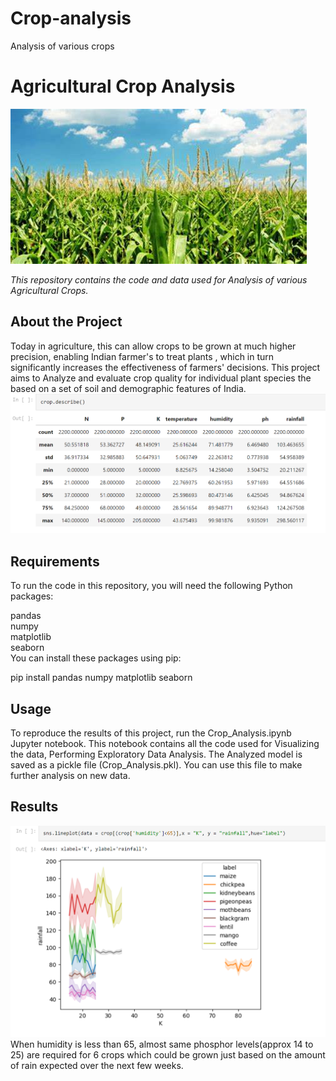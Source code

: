 # Crop-analysis
Analysis of various crops
# Agricultural Crop Analysis
![Alt crop](cropananlysis.jpg)



*This repository contains the code and data used for Analysis of various Agricultural Crops.*

## About the Project
Today in agriculture, this can allow crops to be grown at much higher precision, enabling Indian farmer's to treat plants , which in turn significantly increases the effectiveness of farmers' decisions. This project aims to Analyze and evaluate crop quality for individual plant species the based on a set of soil and demographic features of India.
![Alt stats](statistics_crop.png)


## Requirements
To run the code in this repository, you will need the following Python packages:

pandas<br>
numpy<br>
matplotlib<br>
seaborn<br>
You can install these packages using pip:

pip install pandas numpy matplotlib seaborn
## Usage
To reproduce the results of this project, run the Crop_Analysis.ipynb Jupyter notebook. This notebook contains all the code used for Visualizing the data, Performing Exploratory Data Analysis.
The Analyzed model is saved as a pickle file (Crop_Analysis.pkl). You can use this file to make further analysis on new data.
## Results
![Alt result](result_crop.png)
When humidity is less than 65, almost same phosphor levels(approx 14 to 25) are required for 6 crops which could be grown just based on the amount of rain expected over the next few weeks.
